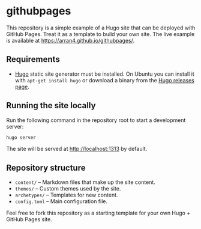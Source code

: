 # githubpages

This repository is a simple example of a Hugo site that can be deployed with GitHub Pages. Treat it as a template to build your own site. The live example is available at <https://arran4.github.io/githubpages/>.


## Requirements

- [Hugo](https://gohugo.io/) static site generator must be installed. On Ubuntu
  you can install it with `apt-get install hugo` or download a binary from the
  [Hugo releases page](https://github.com/gohugoio/hugo/releases).

## Running the site locally

Run the following command in the repository root to start a development server:

```bash
hugo server
```

The site will be served at <http://localhost:1313> by default.

## Repository structure

- `content/` – Markdown files that make up the site content.
- `themes/` – Custom themes used by the site.
- `archetypes/` – Templates for new content.
- `config.toml` – Main configuration file.

Feel free to fork this repository as a starting template for your own Hugo + GitHub Pages site.
